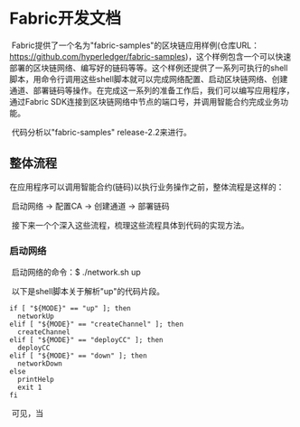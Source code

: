 # Fabric开发文档

​	Fabric提供了一个名为"fabric-samples"的区块链应用样例(仓库URL：https://github.com/hyperledger/fabric-samples)，这个样例包含一个可以快速部署的区块链网络、编写好的链码等等。这个样例还提供了一系列可执行的shell脚本，用命令行调用这些shell脚本就可以完成网络配置、启动区块链网络、创建通道、部署链码等操作。在完成这一系列的准备工作后，我们可以编写应用程序，通过Fabric SDK连接到区块链网络中节点的端口号，并调用智能合约完成业务功能。

​	代码分析以"fabric-samples" release-2.2来进行。

## 整体流程

​	在应用程序可以调用智能合约(链码)以执行业务操作之前，整体流程是这样的：

​		启动网络 -> 配置CA -> 创建通道 -> 部署链码

​	接下来一个个深入这些流程，梳理这些流程具体到代码的实现方法。

### 启动网络

​	启动网络的命令：$ ./network.sh up

​	以下是shell脚本关于解析"up"的代码片段。

```shell
if [ "${MODE}" == "up" ]; then
  networkUp
elif [ "${MODE}" == "createChannel" ]; then
  createChannel
elif [ "${MODE}" == "deployCC" ]; then
  deployCC
elif [ "${MODE}" == "down" ]; then
  networkDown
else
  printHelp
  exit 1
fi
```

​	可见，当